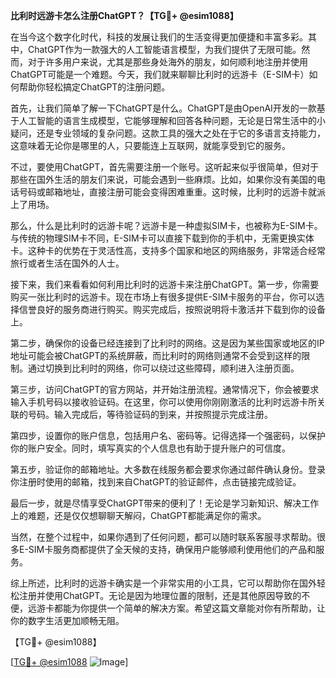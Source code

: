 **比利时远游卡怎么注册ChatGPT？【TG💪+ @esim1088】**

在当今这个数字化时代，科技的发展让我们的生活变得更加便捷和丰富多彩。其中，ChatGPT作为一款强大的人工智能语言模型，为我们提供了无限可能。然而，对于许多用户来说，尤其是那些身处海外的朋友，如何顺利地注册并使用ChatGPT可能是一个难题。今天，我们就来聊聊比利时的远游卡（E-SIM卡）如何帮助你轻松搞定ChatGPT的注册问题。

首先，让我们简单了解一下ChatGPT是什么。ChatGPT是由OpenAI开发的一款基于人工智能的语言生成模型，它能够理解和回答各种问题，无论是日常生活中的小疑问，还是专业领域的复杂问题。这款工具的强大之处在于它的多语言支持能力，这意味着无论你是哪里的人，只要能连上互联网，就能享受到它的服务。

不过，要使用ChatGPT，首先需要注册一个账号。这听起来似乎很简单，但对于那些在国外生活的朋友们来说，可能会遇到一些麻烦。比如，如果你没有美国的电话号码或邮箱地址，直接注册可能会变得困难重重。这时候，比利时的远游卡就派上了用场。

那么，什么是比利时的远游卡呢？远游卡是一种虚拟SIM卡，也被称为E-SIM卡。与传统的物理SIM卡不同，E-SIM卡可以直接下载到你的手机中，无需更换实体卡。这种卡的优势在于灵活性高，支持多个国家和地区的网络服务，非常适合经常旅行或者生活在国外的人士。

接下来，我们来看看如何利用比利时的远游卡来注册ChatGPT。第一步，你需要购买一张比利时的远游卡。现在市场上有很多提供E-SIM卡服务的平台，你可以选择信誉良好的服务商进行购买。购买完成后，按照说明将卡激活并下载到你的设备上。

第二步，确保你的设备已经连接到了比利时的网络。这是因为某些国家或地区的IP地址可能会被ChatGPT的系统屏蔽，而比利时的网络则通常不会受到这样的限制。通过切换到比利时的网络，你可以绕过这些障碍，顺利进入注册页面。

第三步，访问ChatGPT的官方网站，并开始注册流程。通常情况下，你会被要求输入手机号码以接收验证码。在这里，你可以使用你刚刚激活的比利时远游卡所关联的号码。输入完成后，等待验证码的到来，并按照提示完成注册。

第四步，设置你的账户信息，包括用户名、密码等。记得选择一个强密码，以保护你的账户安全。同时，填写真实的个人信息也有助于提升账户的可信度。

第五步，验证你的邮箱地址。大多数在线服务都会要求你通过邮件确认身份。登录你注册时使用的邮箱，找到来自ChatGPT的验证邮件，点击链接完成验证。

最后一步，就是尽情享受ChatGPT带来的便利了！无论是学习新知识、解决工作上的难题，还是仅仅想聊聊天解闷，ChatGPT都能满足你的需求。

当然，在整个过程中，如果你遇到了任何问题，都可以随时联系客服寻求帮助。很多E-SIM卡服务商都提供了全天候的支持，确保用户能够顺利使用他们的产品和服务。

综上所述，比利时的远游卡确实是一个非常实用的小工具，它可以帮助你在国外轻松注册并使用ChatGPT。无论是因为地理位置的限制，还是其他原因导致的不便，远游卡都能为你提供一个简单的解决方案。希望这篇文章能对你有所帮助，让你的数字生活更加顺畅无阻。

【TG💪+ @esim1088】 

[[TG💪+ @esim1088](https://t.me/s/esim1088) ![Image](https://i.postimg.cc/4NQfJmqS/Snipaste-2025-05-13-00-14-12.png)]
